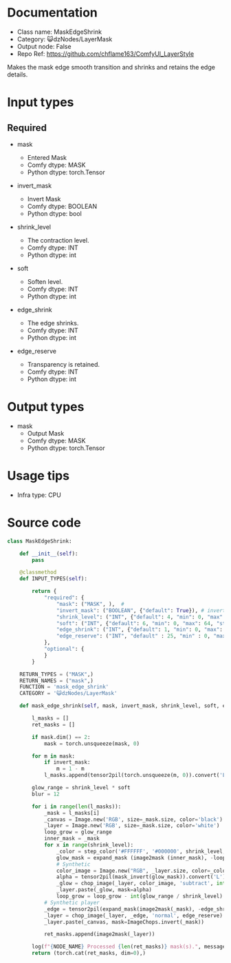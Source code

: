 # Documentation
- Class name: MaskEdgeShrink
- Category: 😺dzNodes/LayerMask
- Output node: False
- Repo Ref: https://github.com/chflame163/ComfyUI_LayerStyle

Makes the mask edge smooth transition and shrinks and retains the edge details.

# Input types

## Required

- mask
    - Entered Mask
    - Comfy dtype: MASK
    - Python dtype: torch.Tensor

- invert_mask
    - Invert Mask
    - Comfy dtype: BOOLEAN
    - Python dtype: bool

- shrink_level
    - The contraction level.
    - Comfy dtype: INT
    - Python dtype: int

- soft
    - Soften level.
    - Comfy dtype: INT
    - Python dtype: int

- edge_shrink
    - The edge shrinks.
    - Comfy dtype: INT
    - Python dtype: int

- edge_reserve
    - Transparency is retained.
    - Comfy dtype: INT
    - Python dtype: int

# Output types

- mask
    - Output Mask
    - Comfy dtype: MASK
    - Python dtype: torch.Tensor

# Usage tips
- Infra type: CPU

# Source code
```python
class MaskEdgeShrink:

    def __init__(self):
        pass

    @classmethod
    def INPUT_TYPES(self):

        return {
            "required": {
                "mask": ("MASK", ),  #
                "invert_mask": ("BOOLEAN", {"default": True}), # invert mask
                "shrink_level": ("INT", {"default": 4, "min": 0, "max": 16, "step": 1}),
                "soft": ("INT", {"default": 6, "min": 0, "max": 64, "step": 1}),
                "edge_shrink": ("INT", {"default": 1, "min": 0, "max": 999, "step": 1}),
                "edge_reserve": ("INT", "default" : 25, "min" : 0, "max" : 100, "step" ), # Transparency
            },
            "optional": {
            }
        }

    RETURN_TYPES = ("MASK",)
    RETURN_NAMES = ("mask",)
    FUNCTION = 'mask_edge_shrink'
    CATEGORY = '😺dzNodes/LayerMask'

    def mask_edge_shrink(self, mask, invert_mask, shrink_level, soft, edge_shrink, edge_reserve):

        l_masks = []
        ret_masks = []

        if mask.dim() == 2:
            mask = torch.unsqueeze(mask, 0)

        for m in mask:
            if invert_mask:
                m = 1 - m
            l_masks.append(tensor2pil(torch.unsqueeze(m, 0)).convert('L'))

        glow_range = shrink_level * soft
        blur = 12

        for i in range(len(l_masks)):
            _mask = l_masks[i]
            _canvas = Image.new('RGB', size=_mask.size, color='black')
            _layer = Image.new('RGB', size=_mask.size, color='white')
            loop_grow = glow_range
            inner_mask = _mask
            for x in range(shrink_level):
                _color = step_color('#FFFFFF', '#000000', shrink_level, x)
                glow_mask = expand_mask (image2mask (inner_mask), -loop_grow, blur/ (x+0.1)) #extended, blurry
                # Synthetic
                color_image = Image.new("RGB", _layer.size, color=_color)
                alpha = tensor2pil(mask_invert(glow_mask)).convert('L')
                _glow = chop_image(_layer, color_image, 'subtract', int(step_value(1, 100, shrink_level, x)))
                _layer.paste(_glow, mask=alpha)
                loop_grow = loop_grow - int(glow_range / shrink_level)
            # Synthetic player
            _edge = tensor2pil(expand_mask(image2mask(_mask), -edge_shrink, 0)).convert('RGB')
            _layer = chop_image(_layer, _edge, 'normal', edge_reserve)
            _layer.paste(_canvas, mask=ImageChops.invert(_mask))

            ret_masks.append(image2mask(_layer))

        log(f"{NODE_NAME} Processed {len(ret_masks)} mask(s).", message_type='finish')
        return (torch.cat(ret_masks, dim=0),)
```